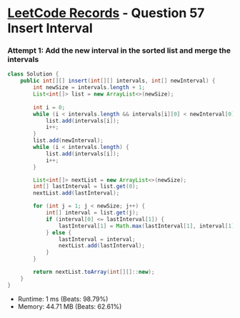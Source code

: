 # [LeetCode Records](../../README.md) - Question 57 Insert Interval

### Attempt 1: Add the new interval in the sorted list and merge the intervals
```java
class Solution {
    public int[][] insert(int[][] intervals, int[] newInterval) {
        int newSize = intervals.length + 1;
        List<int[]> list = new ArrayList<>(newSize);
        
        int i = 0;
        while (i < intervals.length && intervals[i][0] < newInterval[0]) {
            list.add(intervals[i]);
            i++;
        }
        list.add(newInterval);
        while (i < intervals.length) {
            list.add(intervals[i]);
            i++;
        }

        List<int[]> nextList = new ArrayList<>(newSize);
        int[] lastInterval = list.get(0);
        nextList.add(lastInterval);

        for (int j = 1; j < newSize; j++) {
            int[] interval = list.get(j);
            if (interval[0] <= lastInterval[1]) {
                lastInterval[1] = Math.max(lastInterval[1], interval[1]);
            } else {
                lastInterval = interval;
                nextList.add(lastInterval);
            }
        }

        return nextList.toArray(int[][]::new);
    }
}
```
- Runtime: 1 ms (Beats: 98.79%)
- Memory: 44.71 MB (Beats: 62.61%)

<br>
